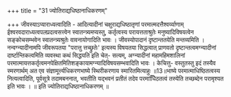 +++
title = "31 ज्योतिराद्यधिष्ठानाधिकरणम्"

+++
जीवस्याऽप्याराध्यत्वादिति - आदित्यादीनां चक्षुराद्यधिष्ठातृणां परमात्मदत्तैश्वर्य्याणाम् ईश्वरवदाराध्यत्वपलप्रदत्वसत्त्वेन स्वातन्त्र्यमप्यस्तु, कर्तृत्वस्य परायत्तताश्रुतेः मनुष्यादिविषयत्वेन सङ्कोचसम्भवेन स्वातन्त्र्यश्रुतेः वावनायोगादिति भावः । जीवस्योपादानं दृष्टान्ततयेति मन्तव्यमिति । नन्वग्न्यादीनामपि जीवरूपतया "परात्तु त्तच्छ्रुतेः' इत्यस्य विषयतया सिद्धत्वात् प्राणवतो दृष्टान्तत्वमग्न्यादीनां दार्ष्टान्तिकत्वमिति व्यवस्था कथं सिद्धयति इति चेत्- सत्यम्, अग्न्यादीनां महामहिमशालिनां परमात्मायत्तकर्तृत्वमनपेक्षितमितिशङ्कायामग्न्यादिविषयसम्भवादिति भावः । केचित्तु- वस्तुतस्तु इदं तस्यैव स्मरणार्थम् अत एव संज्ञामूर्त्त्यधिकरणभाष्ये स्थिरीकरणाय स्मारितमित्याहुः ॥13॥भाष्ये परमात्माधिष्ठितत्वस्य नित्यत्वादिति, पूर्वसूत्रे तदामबननात्, भवतीति यद्भवनं प्रतीतं तदेव परमाधििेठतत्वं तस्येति तच्छब्देन परामृश्यत इति भावः । ॥ इति ज्योतिराद्यधिष्ठानाधिकरणम् ॥